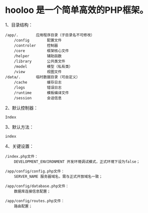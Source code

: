 # hooloo 是一个简单高效的PHP框架。

1、目录结构：

    /app/.        应用程序目录（子目录名不可修改）
        /config        配置文件
        /controler     控制器
        /core          框架核心文件
        /helper        辅助函数
        /library       公共类文件
        /model         模型（私有类）
        /view          视图文件
    /data/.       临时数据目录（可自定义）
        /cache         缓存日志
        /logs          错误日志
        /runtime       模板编译文件
        /session       会话信息

2、默认控制器：

    Index

3、默认方法：

    index

4、关键设置：

    /index.php文件：
        DEVELOPMENT_ENVIRONMENT 开发环境调试模式，正式环境下设为false；

    /app/config/config.php文件：
        SERVER_NAME 服务器域名，需与正式开放域名一致；

    /app/config/database.php文件：
        数据库连接信息配置；

    /app/config/routes.php文件：
        路由配置；
